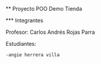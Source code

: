 ** Proyecto POO Demo Tienda

*** Integrantes

Profesor: Carlos Andrés Rojas Parra

Estudiantes:

    -angie herrera villa